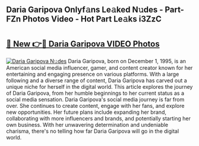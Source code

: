 ## Daria Garipova Onlyf𝚊ns Le𝚊ked N𝚞des - Part-FZn Photos Video - Hot Part Le𝚊ks i3ZzC

# <h2><a href="http://ac13376.deff.icu/?id=Daria+Garipova">🔗 New 👉🔴 Daria Garipova VIDEO Photos</a></h2>

[![Daria Garipova N𝚞des](https://i.imgur.com/rIISA9y.gif)](http://ac13376.deff.icu/?id=Daria+Garipova)
Daria Garipova, born on December 1, 1995, is an American social media influencer, gamer, and content creator known for her entertaining and engaging presence on various platforms. With a large following and a diverse range of content, Daria Garipova has carved out a unique niche for herself in the digital world. This article explores the journey of Daria Garipova, from her humble beginnings to her current status as a social media sensation. Daria Garipova's social media journey is far from over. She continues to create content, engage with her fans, and explore new opportunities. Her future plans include expanding her brand, collaborating with more influencers and brands, and potentially starting her own business. With her unwavering determination and undeniable charisma, there's no telling how far Daria Garipova will go in the digital world.
